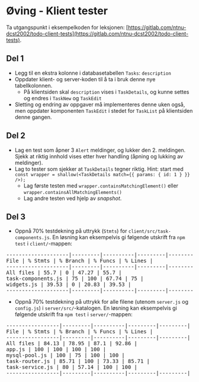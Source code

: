 # Øving - Klient tester

Ta utgangspunkt i eksempelkoden for leksjonen: [https://gitlab.com/ntnu-dcst2002/todo-client-tests](https://gitlab.com/ntnu-dcst2002/todo-client-tests).

## Del 1

- Legg til en ekstra kolonne i databasetabellen `Tasks`: `description`
- Oppdater klient- og server-koden til å ta i bruk denne nye tabellkolonnen.
  - På klientsiden skal `description` vises i `TaskDetails`, og kunne settes og endres i `TaskNew` og `TaskEdit`
- Sletting og endring av oppgaver må implementeres denne uken også, men oppdater komponenten `TaskEdit` i stedet for `TaskList` på klientsiden denne gangen.

## Del 2

- Lag en test som åpner 3 `Alert` meldinger, og lukker den 2. meldingen. Sjekk at riktig innhold vises etter hver handling (åpning og lukking av meldinger).
- Lag to tester som sjekker at `TaskDetails` tegner riktig. Hint: start med `const wrapper = shallow(<TaskDetails match={{ params: { id: 1 } }} />);`
  - Lag første testen med `wrapper.containsMatchingElement()` eller `wrapper.containsAllMatchingElements()`
  - Lag andre testen ved hjelp av _snapshot_.

## Del 3

- Oppnå 70% testdekning på uttrykk (`Stmts`) for `client/src/task-components.js`. En løsning kan eksempelvis gi følgende utskrift fra `npm test` i `client/`-mappen:

<pre>
--------------------|---------|----------|---------|---------|
File | % Stmts | % Branch | % Funcs | % Lines |
--------------------|---------|----------|---------|---------|
All files | 55.7 | 0 | 47.27 | 55.7 |
task-components.js | 75 | 100 | 67.74 | 75 |
widgets.js | 39.53 | 0 | 20.83 | 39.53 |
--------------------|---------|----------|---------|---------|
</pre>

- Oppnå 70% testdekning på uttrykk for alle filene (utenom `server.js` og `config.js`) i `server/src/`-katalogen. En løsning kan eksempelvis gi følgende utskrift fra `npm test` i `server/`-mappen:

<pre>
-----------------|---------|----------|---------|---------|
File | % Stmts | % Branch | % Funcs | % Lines |
-----------------|---------|----------|---------|---------|
All files | 84.13 | 78.95 | 87.1 | 92.86 |
app.js | 100 | 100 | 100 | 100 |
mysql-pool.js | 100 | 75 | 100 | 100 |
task-router.js | 85.71 | 100 | 73.33 | 85.71 |
task-service.js | 80 | 57.14 | 100 | 100 |
-----------------|---------|----------|---------|---------|
</pre>

